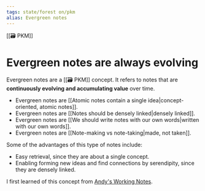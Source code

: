 ```yaml
---
tags: state/forest on/pkm
alias: Evergreen notes
---
```


[[🗃️ PKM]]

# Evergreen notes are always evolving

Evergreen notes are a [[🗃️ PKM]] concept. It refers to notes that are **continuously evolving and accumulating value** over time.

- Evergreen notes are [[Atomic notes contain a single idea|concept-oriented, atomic notes]].
- Evergreen notes are [[Notes should be densely linked|densely linked]].
- Evergreen notes are [[We should write notes with our own words|written with our own words]].
- Evergreen notes are [[Note-making vs note-taking|made, not taken]].

Some of the advantages of this type of notes include:
- Easy retrieval, since they are about a single concept.
- Enabling forming new ideas and find connections by serendipity, since they are densely linked.

I first learned of this concept from [Andy's Working Notes](https://notes.andymatuschak.org/Evergreen_notes).